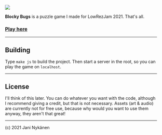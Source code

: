 ![](https://img.itch.zone/aW1nLzY3MTUxNzIucG5n/original/lU5%2BRI.png)

**Blocky Bugs** is a puzzle game I made for LowRezJam 2021. That's all. 

### [Play here](https://jani-nykanen.itch.io/blocky-bugs)

------

## Building

Type `make js` to build the project. Then start a server in the root, so you can play the game on `localhost`.

-------


## License

I'll think of this later. You can do whatever you want with the code, although I recommend giving a credit, but that is not necessary. Assets (art & audio) are currently not for free use, because why would you want to use them anyway, they aren't that great!


------

(c) 2021 Jani Nykänen
